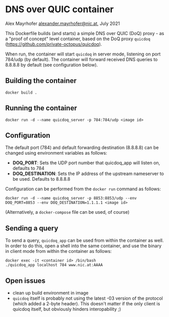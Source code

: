 # DNS over QUIC container

Alex Mayrhofer <alexander.mayrhofer@nic.at>, July 2021

This Dockerfile builds (and starts) a simple DNS over QUIC (DoQ) proxy - as a "proof of concept" level container, based on the DoQ proxy `quicdoq` (https://github.com/private-octopus/quicdoq). 

When run, the container will start `quicdoq` in server mode, listening on port 784/udp (by default). The container will forward received DNS queries to 8.8.8.8 by default (see configuration below).

## Building the container

```
docker build .
```

## Running the container

```
docker run -d --name quicdoq_server -p 784:784/udp <image id>
```

## Configuration

The default port (784) and default forwarding destination (8.8.8.8) can be changed using environment variables as follows:

  * **DOQ_PORT**: Sets the UDP port number that quicdoq_app will listen on, defaults to 784
  * **DOQ_DESTINATION**: Sets the IP address of the upstream nameserver to be used. Defaults to 8.8.8.8

Configuration can be performed from the `docker run` command as follows:

```
docker run -d --name quicdoq_server -p 8853:8853/udp --env DOQ_PORT=8853 --env DOQ_DESTINATION=1.1.1.1 <image id>
```

(Alternatively, a `docker-compose` file can be used, of course)

## Sending a query 

To send a query, `quicdoq_app` can be used from within the container as well. In order to do this, open a shell into the same container, and use the binary in client mode from within the container as follows:

```
docker exec -it <container id> /bin/bash
./quicdoq_app localhost 784 www.nic.at:AAAA
```

## Open issues

  * clean up build environment in image
  * `quicdoq` itself is probably not using the latest -03 version of the protocol (which added a 2-byte header). This doesn't matter if the only client is quicdoq itself, but obviously hinders interopability ;)


